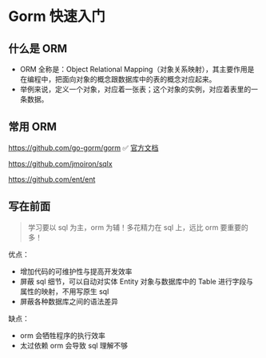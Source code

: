 # Gorm 快速入门

## 什么是 ORM

- ORM 全称是：Object Relational Mapping（对象关系映射），其主要作用是在编程中，把面向对象的概念跟数据库中的表的概念对应起来。
- 举例来说，定义一个对象，对应着一张表；这个对象的实例，对应着表里的一条数据。

## 常用 ORM

https://github.com/go-gorm/gorm ✅ [官方文档](https://gorm.io/zh_CN/docs/)

https://github.com/jmoiron/sqlx

https://github.com/ent/ent

## 写在前面

> 学习要以 sql 为主，orm 为辅！多花精力在 sql 上，远比 orm 要重要的多！

优点：
- 增加代码的可维护性与提高开发效率
- 屏蔽 sql 细节，可以自动对实体 Entity 对象与数据库中的 Table 进行字段与属性的映射，不用写原生 sql
- 屏蔽各种数据库之间的语法差异

缺点：
- orm 会牺牲程序的执行效率
- 太过依赖 orm 会导致 sql 理解不够
